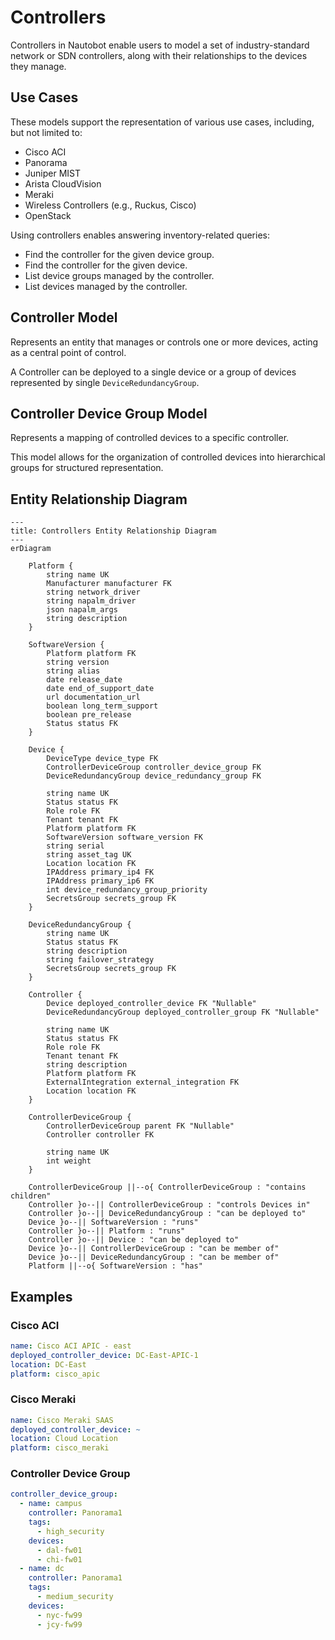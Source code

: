 # Controllers

Controllers in Nautobot enable users to model a set of industry-standard network or SDN controllers, along with their relationships to the devices they manage.

## Use Cases

These models support the representation of various use cases, including, but not limited to:

- Cisco ACI
- Panorama
- Juniper MIST
- Arista CloudVision
- Meraki
- Wireless Controllers (e.g., Ruckus, Cisco)
- OpenStack

Using controllers enables answering inventory-related queries:

- Find the controller for the given device group.
- Find the controller for the given device.
- List device groups managed by the controller.
- List devices managed by the controller.

## Controller Model

Represents an entity that manages or controls one or more devices, acting as a central point of control.

A Controller can be deployed to a single device or a group of devices represented by single `DeviceRedundancyGroup`.

## Controller Device Group Model

Represents a mapping of controlled devices to a specific controller.

This model allows for the organization of controlled devices into hierarchical groups for structured representation.

## Entity Relationship Diagram

```mermaid
---
title: Controllers Entity Relationship Diagram
---
erDiagram

    Platform {
        string name UK
        Manufacturer manufacturer FK
        string network_driver
        string napalm_driver
        json napalm_args
        string description
    }

    SoftwareVersion {
        Platform platform FK
        string version
        string alias
        date release_date
        date end_of_support_date
        url documentation_url
        boolean long_term_support
        boolean pre_release
        Status status FK
    }

    Device {
        DeviceType device_type FK
        ControllerDeviceGroup controller_device_group FK
        DeviceRedundancyGroup device_redundancy_group FK

        string name UK
        Status status FK
        Role role FK
        Tenant tenant FK
        Platform platform FK
        SoftwareVersion software_version FK
        string serial
        string asset_tag UK
        Location location FK
        IPAddress primary_ip4 FK
        IPAddress primary_ip6 FK
        int device_redundancy_group_priority
        SecretsGroup secrets_group FK
    }

    DeviceRedundancyGroup {
        string name UK
        Status status FK
        string description
        string failover_strategy
        SecretsGroup secrets_group FK
    }

    Controller {
        Device deployed_controller_device FK "Nullable"
        DeviceRedundancyGroup deployed_controller_group FK "Nullable"

        string name UK
        Status status FK
        Role role FK
        Tenant tenant FK
        string description
        Platform platform FK
        ExternalIntegration external_integration FK
        Location location FK
    }

    ControllerDeviceGroup {
        ControllerDeviceGroup parent FK "Nullable"
        Controller controller FK

        string name UK
        int weight
    }

    ControllerDeviceGroup ||--o{ ControllerDeviceGroup : "contains children"
    Controller }o--|| ControllerDeviceGroup : "controls Devices in"
    Controller }o--|| DeviceRedundancyGroup : "can be deployed to"
    Device }o--|| SoftwareVersion : "runs"
    Controller }o--|| Platform : "runs"
    Controller }o--|| Device : "can be deployed to"
    Device }o--|| ControllerDeviceGroup : "can be member of"
    Device }o--|| DeviceRedundancyGroup : "can be member of"
    Platform ||--o{ SoftwareVersion : "has"
```

## Examples

### Cisco ACI

```yaml
name: Cisco ACI APIC - east
deployed_controller_device: DC-East-APIC-1
location: DC-East
platform: cisco_apic
```

### Cisco Meraki

```yaml
name: Cisco Meraki SAAS
deployed_controller_device: ~
location: Cloud Location
platform: cisco_meraki
```

### Controller Device Group

```yaml
controller_device_group:
  - name: campus
    controller: Panorama1
    tags:
      - high_security
    devices:
      - dal-fw01
      - chi-fw01
  - name: dc
    controller: Panorama1
    tags:
      - medium_security
    devices:
      - nyc-fw99
      - jcy-fw99
```
